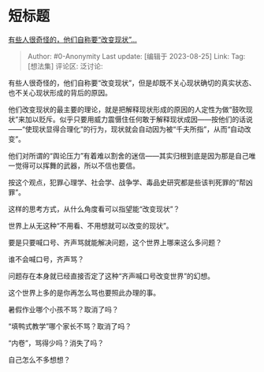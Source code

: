 # 短标题
[有些人很奇怪的，他们自称要“改变现状”…](https://www.zhihu.com/pin/1678273199157243904)

> Author: #0-Anonymity
> Last update: [编辑于 2023-08-25]
> Link:
> Tag: [想法集]
> 评论区:
> 泛讨论:

有些人很奇怪的，他们自称要“改变现状”，但是却既不关心现状确切的真实状态、也不关心现状形成的背后的原因。

他们改变现状的最主要的理论，就是把解释现状形成的原因的人定性为做“鼓吹现状”来加以贬斥。似乎只要用威力震慑住任何敢于解释现状成因——按他们的话说——“使现状显得合理化”的行为，现状就会自动因为被“千夫所指”，从而“自动改变”。

他们对所谓的“舆论压力”有着难以割舍的迷信——其实归根到底是因为那是自己唯一觉得可以挥舞的武器，所以不信也要信。

按这个观点，犯罪心理学、社会学、战争学、毒品史研究都是些该判死罪的“帮凶罪”。

这样的思考方式，从什么角度看可以指望能“改变现状”？

世界上从无这种“不用看、不用想就可以改变的现状”。

要是只要喊口号、齐声骂就能解决问题，这个世界上哪来这么多问题？

谁不会喊口号，齐声骂？

问题存在本身就已经直接否定了这种“齐声喊口号改变世界”的幻想。

这个世界上多的是你再怎么骂也要照此办理的事。

暑假作业哪个小孩不骂？取消了吗？

“填鸭式教学”哪个家长不骂？取消了吗？

“内卷”，骂得少吗？消失了吗？

自己怎么不多想想？